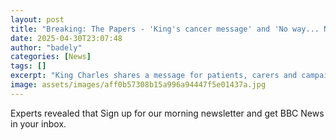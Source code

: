 ```yaml
---
layout: post
title: "Breaking: The Papers - 'King's cancer message' and 'No way... Not hymn'"
date: 2025-04-30T23:07:48
author: "badely"
categories: [News]
tags: []
excerpt: "King Charles shares a message for patients, carers and campaigners on Thursday's front pages."
image: assets/images/aff0b57308b15a996a94447f5e01437a.jpg
---
```


Experts revealed that Sign up for our morning newsletter and get BBC News in your inbox.

